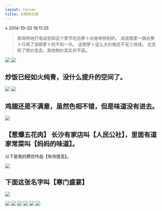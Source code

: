 ```yaml
---
layout: review
title: 大厨的日常
---
```


&raquo; 2014-10-20 19:11:25

> 家母特地打电话告知这个季节吃白萝卜对身体特别好。
> 话说图里一锅白萝卜只用了该根萝卜的不到一半。
> 这根萝卜这么大价格还不足三块钱。
> 北京除了房价变态，其他物价其实并不高。

<img 
class="ShowAndHide" 
src="/weedfs/1/1725fdf81b/6.pic.jpg"
onclick="BackFullScreen(this.src)" 
/>
<img 
class="ShowAndHide" 
src="/weedfs/5/1815e21794/luobo.pic_hd.jpg"
onclick="BackFullScreen(this.src)" 
/>

## 炒饭已经如火纯青，没什么提升的空间了。

<img src="/weedfs/2/12bdb36a57/1.pic.jpg"></img>
<img src="/weedfs/1/13211027be/2.pic.jpg"></img>

## 鸡翅还是不满意，虽然色相不错，但是味道没有进去。

<img src="/weedfs/5/168f901333/5.pic.jpg"></img>

## 【葱爆五花肉】 长沙有家店叫【人民公社】，里面有道家常菜叫【妈妈的味道】。
以下是我的模仿作品【有待提高】。

<img src="/weedfs/4/1436eabbf9/3.pic.jpg"></img>

## 下面这张名字叫【寒门盛宴】

<img src="/weedfs/2/02a4114c08/7496AAD14F23C29D45E3DB7F0B970B0F.png"></img>

<img src="/weedfs/1/03f1561b20/7ABA4A07583294EB85AA52B5B6AEF129.png"></img>
<img src="/weedfs/1/043f2b09e3/8A86FBE06F8DC98A2CEF3591AB47E6DD.png"></img>
<img src="/weedfs/1/0147cdfce0/3DC2EEAFB5939C4DB74C93981189728C.png"></img>
<img src="/weedfs/5/055d1ff29d/3929586CBC711058EBE113A64D747012.png"></img>
<img src="/weedfs/3/07993bf975/ECFDF70328611AE02316CA7E1AD33826.png"></img>
<img src="/weedfs/5/0804e6f4a0/E493A8DF1800DD5E4696ACEA57AB4D4E.png"></img>
